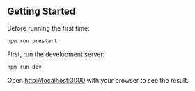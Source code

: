 ## Getting Started

Before running the first time:

```bash
npm run prestart
```

First, run the development server:

```bash
npm run dev
```

Open [http://localhost:3000](http://localhost:3000) with your browser to see the result.
